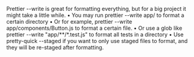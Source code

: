 Prettier --write is great for formatting everything, but for a big project it might take a little while. 
•	You may run prettier --write app/ to format a certain directory
•	Or for example, prettier --write app/components/Button.js to format a certain file.
•	Or use a glob like prettier --write "app/**/*.test.js" to format all tests in a directory
•	Use pretty-quick --staged if you want to only use staged files to format, and they will be re-staged after formatting. 
